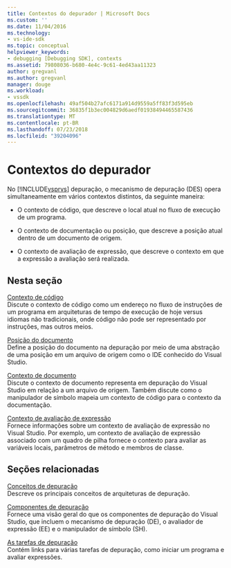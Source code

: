 ```yaml
---
title: Contextos do depurador | Microsoft Docs
ms.custom: ''
ms.date: 11/04/2016
ms.technology:
- vs-ide-sdk
ms.topic: conceptual
helpviewer_keywords:
- debugging [Debugging SDK], contexts
ms.assetid: 79808036-b680-4e4c-9c61-4ed43aa11323
author: gregvanl
ms.author: gregvanl
manager: douge
ms.workload:
- vssdk
ms.openlocfilehash: 49af504b27afc6171a914d9559a5ff83f3d595eb
ms.sourcegitcommit: 36835f1b3ec004829d6aedf01938494465587436
ms.translationtype: MT
ms.contentlocale: pt-BR
ms.lasthandoff: 07/23/2018
ms.locfileid: "39204096"
---
```

# <a name="debugger-contexts"></a>Contextos do depurador
No [!INCLUDE[vsprvs](../../code-quality/includes/vsprvs_md.md)] depuração, o mecanismo de depuração (DES) opera simultaneamente em vários contextos distintos, da seguinte maneira:  
  
-   O contexto de código, que descreve o local atual no fluxo de execução de um programa.  
  
-   O contexto de documentação ou posição, que descreve a posição atual dentro de um documento de origem.  
  
-   O contexto de avaliação de expressão, que descreve o contexto em que a expressão a avaliação será realizada.  
  
## <a name="in-this-section"></a>Nesta seção  
 [Contexto de código](../../extensibility/debugger/code-context.md)  
 Discute o contexto de código como um endereço no fluxo de instruções de um programa em arquiteturas de tempo de execução de hoje versus idiomas não tradicionais, onde código não pode ser representado por instruções, mas outros meios.  
  
 [Posição do documento](../../extensibility/debugger/document-position.md)  
 Define a posição do documento na depuração por meio de uma abstração de uma posição em um arquivo de origem como o IDE conhecido do Visual Studio.  
  
 [Contexto de documento](../../extensibility/debugger/document-context.md)  
 Discute o contexto de documento representa em depuração do Visual Studio em relação a um arquivo de origem. Também discute como o manipulador de símbolo mapeia um contexto de código para o contexto da documentação.  
  
 [Contexto de avaliação de expressão](../../extensibility/debugger/expression-evaluation-context.md)  
 Fornece informações sobre um contexto de avaliação de expressão no Visual Studio. Por exemplo, um contexto de avaliação de expressão associado com um quadro de pilha fornece o contexto para avaliar as variáveis locais, parâmetros de método e membros de classe.  
  
## <a name="related-sections"></a>Seções relacionadas  
 [Conceitos de depuração](../../extensibility/debugger/debugger-concepts.md)  
 Descreve os principais conceitos de arquiteturas de depuração.  
  
 [Componentes de depuração](../../extensibility/debugger/debugger-components.md)  
 Fornece uma visão geral do que os componentes de depuração do Visual Studio, que incluem o mecanismo de depuração (DE), o avaliador de expressão (EE) e o manipulador de símbolo (SH).  
  
 [As tarefas de depuração](../../extensibility/debugger/debugging-tasks.md)  
 Contém links para várias tarefas de depuração, como iniciar um programa e avaliar expressões.
